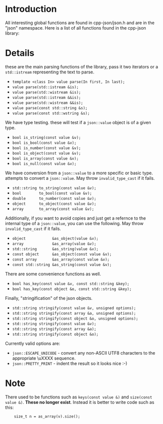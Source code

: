 # Introduction #

All interesting global functions are found in cpp-json/json.h and are in the "json" namespace. Here is a list of all functions found in the cpp-json library:

# Details #

these are the main parsing functions of the library, pass it two iterators or a `std::istream` representing the text to parse.

  * `template <class In> value parse(In first, In last);`
  * `value parse(std::istream &is);`
  * `value parse(std::wistream &is);`
  * `value parse(std::istream &&is);`
  * `value parse(std::wistream &&is);`
  * `value parse(const std::string &s);`
  * `value parse(const std::wstring &s);`

We have type testing. these will test if a `json::value` object is of a given type.

  * `bool is_string(const value &v);`
  * `bool is_bool(const value &v);`
  * `bool is_number(const value &v);`
  * `bool is_object(const value &v);`
  * `bool is_array(const value &v); `
  * `bool is_null(const value &v);`

We have conversion from a `json::value` to a more specific or basic type. attempts to convert a `json::value`. May throw `invalid_type_cast` if it fails.

  * `std::string to_string(const value &v);`
  * `bool        to_bool(const value &v);`
  * `double      to_number(const value &v);`
  * `object      to_object(const value &v);`
  * `array       to_array(const value &v);`

Additionally, if you want to avoid copies and just get a refernce to the internal type of a `json::value`, you can use the following. May throw `invalid_type_cast` if it fails.

  * `object            &as_object(value &v);`
  * `array             &as_array(value &v);`
  * `std::string       &as_string(value &v);`
  * `const object      &as_object(const value &v);`
  * `const array       &as_array(const value &v);`
  * `const std::string &as_string(const value &v);`

There are some convenience functions as well.

  * `bool has_key(const value &v, const std::string &key);`
  * `bool has_key(const object &o, const std::string &key);`

Finally, "stringification" of the json objects.

  * `std::string stringify(const value &v, unsigned options);`
  * `std::string stringify(const array &a, unsigned options);`
  * `std::string stringify(const object &o, unsigned options);`
  * `std::string stringify(const value &v);`
  * `std::string stringify(const array &a);`
  * `std::string stringify(const object &o);`

Currently valid options are:

  * `json::ESCAPE_UNICODE` - convert any non-ASCII UTF8 characters to the appropriate \uXXXX sequence.
  * `json::PRETTY_PRINT` - indent the result so it looks nice :-)


# Note #

There used to be functions such as `keys(const value &)` and `size(const value &)`. **These no longer exist**. Instead it is better to write code such as this:

```
    size_t n = as_array(v).size();
```